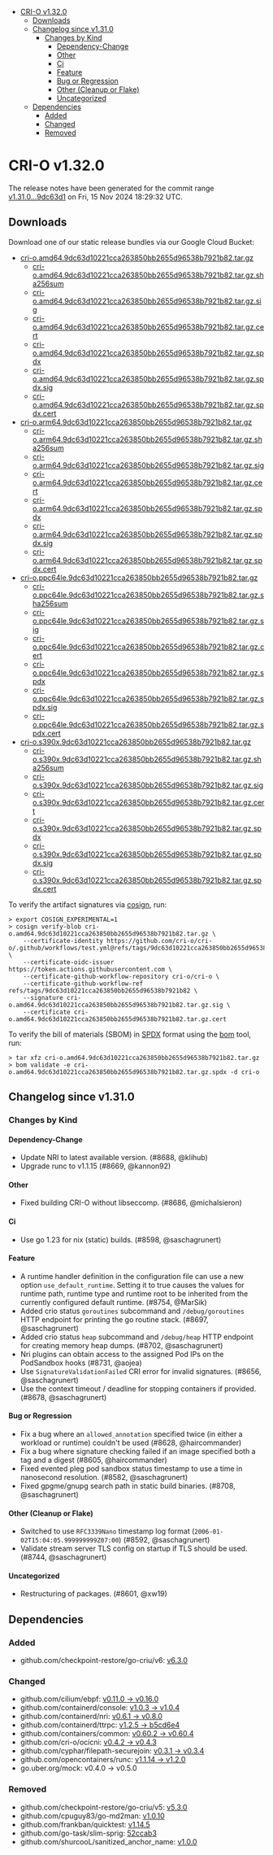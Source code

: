 - [CRI-O v1.32.0](#cri-o-v1320)
  - [Downloads](#downloads)
  - [Changelog since v1.31.0](#changelog-since-v1310)
    - [Changes by Kind](#changes-by-kind)
      - [Dependency-Change](#dependency-change)
      - [Other](#other)
      - [Ci](#ci)
      - [Feature](#feature)
      - [Bug or Regression](#bug-or-regression)
      - [Other (Cleanup or Flake)](#other-cleanup-or-flake)
      - [Uncategorized](#uncategorized)
  - [Dependencies](#dependencies)
    - [Added](#added)
    - [Changed](#changed)
    - [Removed](#removed)

# CRI-O v1.32.0

The release notes have been generated for the commit range
[v1.31.0...9dc63d1](https://github.com/cri-o/cri-o/compare/v1.31.0...v1.32.0) on Fri, 15 Nov 2024 18:29:32 UTC.

## Downloads

Download one of our static release bundles via our Google Cloud Bucket:

- [cri-o.amd64.9dc63d10221cca263850bb2655d96538b7921b82.tar.gz](https://storage.googleapis.com/cri-o/artifacts/cri-o.amd64.9dc63d10221cca263850bb2655d96538b7921b82.tar.gz)
  - [cri-o.amd64.9dc63d10221cca263850bb2655d96538b7921b82.tar.gz.sha256sum](https://storage.googleapis.com/cri-o/artifacts/cri-o.amd64.9dc63d10221cca263850bb2655d96538b7921b82.tar.gz.sha256sum)
  - [cri-o.amd64.9dc63d10221cca263850bb2655d96538b7921b82.tar.gz.sig](https://storage.googleapis.com/cri-o/artifacts/cri-o.amd64.9dc63d10221cca263850bb2655d96538b7921b82.tar.gz.sig)
  - [cri-o.amd64.9dc63d10221cca263850bb2655d96538b7921b82.tar.gz.cert](https://storage.googleapis.com/cri-o/artifacts/cri-o.amd64.9dc63d10221cca263850bb2655d96538b7921b82.tar.gz.cert)
  - [cri-o.amd64.9dc63d10221cca263850bb2655d96538b7921b82.tar.gz.spdx](https://storage.googleapis.com/cri-o/artifacts/cri-o.amd64.9dc63d10221cca263850bb2655d96538b7921b82.tar.gz.spdx)
  - [cri-o.amd64.9dc63d10221cca263850bb2655d96538b7921b82.tar.gz.spdx.sig](https://storage.googleapis.com/cri-o/artifacts/cri-o.amd64.9dc63d10221cca263850bb2655d96538b7921b82.tar.gz.spdx.sig)
  - [cri-o.amd64.9dc63d10221cca263850bb2655d96538b7921b82.tar.gz.spdx.cert](https://storage.googleapis.com/cri-o/artifacts/cri-o.amd64.9dc63d10221cca263850bb2655d96538b7921b82.tar.gz.spdx.cert)
- [cri-o.arm64.9dc63d10221cca263850bb2655d96538b7921b82.tar.gz](https://storage.googleapis.com/cri-o/artifacts/cri-o.arm64.9dc63d10221cca263850bb2655d96538b7921b82.tar.gz)
  - [cri-o.arm64.9dc63d10221cca263850bb2655d96538b7921b82.tar.gz.sha256sum](https://storage.googleapis.com/cri-o/artifacts/cri-o.arm64.9dc63d10221cca263850bb2655d96538b7921b82.tar.gz.sha256sum)
  - [cri-o.arm64.9dc63d10221cca263850bb2655d96538b7921b82.tar.gz.sig](https://storage.googleapis.com/cri-o/artifacts/cri-o.arm64.9dc63d10221cca263850bb2655d96538b7921b82.tar.gz.sig)
  - [cri-o.arm64.9dc63d10221cca263850bb2655d96538b7921b82.tar.gz.cert](https://storage.googleapis.com/cri-o/artifacts/cri-o.arm64.9dc63d10221cca263850bb2655d96538b7921b82.tar.gz.cert)
  - [cri-o.arm64.9dc63d10221cca263850bb2655d96538b7921b82.tar.gz.spdx](https://storage.googleapis.com/cri-o/artifacts/cri-o.arm64.9dc63d10221cca263850bb2655d96538b7921b82.tar.gz.spdx)
  - [cri-o.arm64.9dc63d10221cca263850bb2655d96538b7921b82.tar.gz.spdx.sig](https://storage.googleapis.com/cri-o/artifacts/cri-o.arm64.9dc63d10221cca263850bb2655d96538b7921b82.tar.gz.spdx.sig)
  - [cri-o.arm64.9dc63d10221cca263850bb2655d96538b7921b82.tar.gz.spdx.cert](https://storage.googleapis.com/cri-o/artifacts/cri-o.arm64.9dc63d10221cca263850bb2655d96538b7921b82.tar.gz.spdx.cert)
- [cri-o.ppc64le.9dc63d10221cca263850bb2655d96538b7921b82.tar.gz](https://storage.googleapis.com/cri-o/artifacts/cri-o.ppc64le.9dc63d10221cca263850bb2655d96538b7921b82.tar.gz)
  - [cri-o.ppc64le.9dc63d10221cca263850bb2655d96538b7921b82.tar.gz.sha256sum](https://storage.googleapis.com/cri-o/artifacts/cri-o.ppc64le.9dc63d10221cca263850bb2655d96538b7921b82.tar.gz.sha256sum)
  - [cri-o.ppc64le.9dc63d10221cca263850bb2655d96538b7921b82.tar.gz.sig](https://storage.googleapis.com/cri-o/artifacts/cri-o.ppc64le.9dc63d10221cca263850bb2655d96538b7921b82.tar.gz.sig)
  - [cri-o.ppc64le.9dc63d10221cca263850bb2655d96538b7921b82.tar.gz.cert](https://storage.googleapis.com/cri-o/artifacts/cri-o.ppc64le.9dc63d10221cca263850bb2655d96538b7921b82.tar.gz.cert)
  - [cri-o.ppc64le.9dc63d10221cca263850bb2655d96538b7921b82.tar.gz.spdx](https://storage.googleapis.com/cri-o/artifacts/cri-o.ppc64le.9dc63d10221cca263850bb2655d96538b7921b82.tar.gz.spdx)
  - [cri-o.ppc64le.9dc63d10221cca263850bb2655d96538b7921b82.tar.gz.spdx.sig](https://storage.googleapis.com/cri-o/artifacts/cri-o.ppc64le.9dc63d10221cca263850bb2655d96538b7921b82.tar.gz.spdx.sig)
  - [cri-o.ppc64le.9dc63d10221cca263850bb2655d96538b7921b82.tar.gz.spdx.cert](https://storage.googleapis.com/cri-o/artifacts/cri-o.ppc64le.9dc63d10221cca263850bb2655d96538b7921b82.tar.gz.spdx.cert)
- [cri-o.s390x.9dc63d10221cca263850bb2655d96538b7921b82.tar.gz](https://storage.googleapis.com/cri-o/artifacts/cri-o.s390x.9dc63d10221cca263850bb2655d96538b7921b82.tar.gz)
  - [cri-o.s390x.9dc63d10221cca263850bb2655d96538b7921b82.tar.gz.sha256sum](https://storage.googleapis.com/cri-o/artifacts/cri-o.s390x.9dc63d10221cca263850bb2655d96538b7921b82.tar.gz.sha256sum)
  - [cri-o.s390x.9dc63d10221cca263850bb2655d96538b7921b82.tar.gz.sig](https://storage.googleapis.com/cri-o/artifacts/cri-o.s390x.9dc63d10221cca263850bb2655d96538b7921b82.tar.gz.sig)
  - [cri-o.s390x.9dc63d10221cca263850bb2655d96538b7921b82.tar.gz.cert](https://storage.googleapis.com/cri-o/artifacts/cri-o.s390x.9dc63d10221cca263850bb2655d96538b7921b82.tar.gz.cert)
  - [cri-o.s390x.9dc63d10221cca263850bb2655d96538b7921b82.tar.gz.spdx](https://storage.googleapis.com/cri-o/artifacts/cri-o.s390x.9dc63d10221cca263850bb2655d96538b7921b82.tar.gz.spdx)
  - [cri-o.s390x.9dc63d10221cca263850bb2655d96538b7921b82.tar.gz.spdx.sig](https://storage.googleapis.com/cri-o/artifacts/cri-o.s390x.9dc63d10221cca263850bb2655d96538b7921b82.tar.gz.spdx.sig)
  - [cri-o.s390x.9dc63d10221cca263850bb2655d96538b7921b82.tar.gz.spdx.cert](https://storage.googleapis.com/cri-o/artifacts/cri-o.s390x.9dc63d10221cca263850bb2655d96538b7921b82.tar.gz.spdx.cert)

To verify the artifact signatures via [cosign](https://github.com/sigstore/cosign), run:

```console
> export COSIGN_EXPERIMENTAL=1
> cosign verify-blob cri-o.amd64.9dc63d10221cca263850bb2655d96538b7921b82.tar.gz \
    --certificate-identity https://github.com/cri-o/cri-o/.github/workflows/test.yml@refs/tags/9dc63d10221cca263850bb2655d96538b7921b82 \
    --certificate-oidc-issuer https://token.actions.githubusercontent.com \
    --certificate-github-workflow-repository cri-o/cri-o \
    --certificate-github-workflow-ref refs/tags/9dc63d10221cca263850bb2655d96538b7921b82 \
    --signature cri-o.amd64.9dc63d10221cca263850bb2655d96538b7921b82.tar.gz.sig \
    --certificate cri-o.amd64.9dc63d10221cca263850bb2655d96538b7921b82.tar.gz.cert
```

To verify the bill of materials (SBOM) in [SPDX](https://spdx.org) format using the [bom](https://sigs.k8s.io/bom) tool, run:

```console
> tar xfz cri-o.amd64.9dc63d10221cca263850bb2655d96538b7921b82.tar.gz
> bom validate -e cri-o.amd64.9dc63d10221cca263850bb2655d96538b7921b82.tar.gz.spdx -d cri-o
```

## Changelog since v1.31.0

### Changes by Kind

#### Dependency-Change
 - Update NRI to latest available version. (#8688, @klihub)
 - Upgrade runc to v1.1.15 (#8669, @kannon92)

#### Other
 - Fixed building CRI-O without libseccomp. (#8686, @michalsieron)

#### Ci
 - Use go 1.23 for nix (static) builds. (#8598, @saschagrunert)

#### Feature
 - A runtime handler definition in the configuration file can use a new option `use_default_runtime`. Setting it to true causes the values for runtime path, runtime type and runtime root to be inherited from the currently configured default runtime. (#8754, @MarSik)
 - Added crio status `goroutines` subcommand and `/debug/goroutines` HTTP endpoint for printing the go routine stack. (#8697, @saschagrunert)
 - Added crio status `heap` subcommand and `/debug/heap` HTTP endpoint for creating memory heap dumps. (#8702, @saschagrunert)
 - Nri plugins can obtain access to the assigned Pod IPs on the PodSandbox hooks (#8731, @aojea)
 - Use `SignatureValidationFailed` CRI error for invalid signatures. (#8656, @saschagrunert)
 - Use the context timeout / deadline for stopping containers if provided. (#8678, @saschagrunert)

#### Bug or Regression
 - Fix a bug where an `allowed_annotation` specified twice (in either a workload or runtime) couldn't be used (#8628, @haircommander)
 - Fix a bug where signature checking failed if an image specified both a tag and a digest (#8605, @haircommander)
 - Fixed evented pleg pod sandbox status timestamp to use a time in nanosecond resolution. (#8582, @saschagrunert)
 - Fixed gpgme/gnupg search path in static build binaries. (#8708, @saschagrunert)

#### Other (Cleanup or Flake)
 - Switched to use `RFC3339Nano` timestamp log format (`2006-01-02T15:04:05.999999999Z07:00`) (#8592, @saschagrunert)
 - Validate stream server TLS config on startup if TLS should be used. (#8744, @saschagrunert)

#### Uncategorized
 - Restructuring of packages. (#8601, @xw19)

## Dependencies

### Added
- github.com/checkpoint-restore/go-criu/v6: [v6.3.0](https://github.com/checkpoint-restore/go-criu/tree/v6.3.0)

### Changed
- github.com/cilium/ebpf: [v0.11.0 → v0.16.0](https://github.com/cilium/ebpf/compare/v0.11.0...v0.16.0)
- github.com/containerd/console: [v1.0.3 → v1.0.4](https://github.com/containerd/console/compare/v1.0.3...v1.0.4)
- github.com/containerd/nri: [v0.6.1 → v0.8.0](https://github.com/containerd/nri/compare/v0.6.1...v0.8.0)
- github.com/containerd/ttrpc: [v1.2.5 → b5cd6e4](https://github.com/containerd/ttrpc/compare/v1.2.5...b5cd6e4)
- github.com/containers/common: [v0.60.2 → v0.60.4](https://github.com/containers/common/compare/v0.60.2...v0.60.4)
- github.com/cri-o/ocicni: [v0.4.2 → v0.4.3](https://github.com/cri-o/ocicni/compare/v0.4.2...v0.4.3)
- github.com/cyphar/filepath-securejoin: [v0.3.1 → v0.3.4](https://github.com/cyphar/filepath-securejoin/compare/v0.3.1...v0.3.4)
- github.com/opencontainers/runc: [v1.1.14 → v1.2.0](https://github.com/opencontainers/runc/compare/v1.1.14...v1.2.0)
- go.uber.org/mock: v0.4.0 → v0.5.0

### Removed
- github.com/checkpoint-restore/go-criu/v5: [v5.3.0](https://github.com/checkpoint-restore/go-criu/tree/v5.3.0)
- github.com/cpuguy83/go-md2man: [v1.0.10](https://github.com/cpuguy83/go-md2man/tree/v1.0.10)
- github.com/frankban/quicktest: [v1.14.5](https://github.com/frankban/quicktest/tree/v1.14.5)
- github.com/go-task/slim-sprig: [52ccab3](https://github.com/go-task/slim-sprig/tree/52ccab3)
- github.com/shurcooL/sanitized_anchor_name: [v1.0.0](https://github.com/shurcooL/sanitized_anchor_name/tree/v1.0.0)

